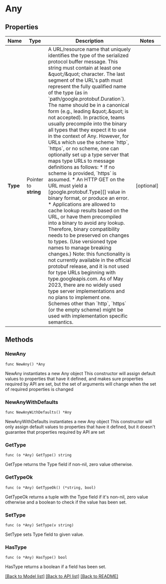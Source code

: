 # Any

## Properties

Name | Type | Description | Notes
------------ | ------------- | ------------- | -------------
**Type** | Pointer to **string** | A URL/resource name that uniquely identifies the type of the serialized protocol buffer message. This string must contain at least one \&quot;/\&quot; character. The last segment of the URL&#39;s path must represent the fully qualified name of the type (as in &#x60;path/google.protobuf.Duration&#x60;). The name should be in a canonical form (e.g., leading \&quot;.\&quot; is not accepted).  In practice, teams usually precompile into the binary all types that they expect it to use in the context of Any. However, for URLs which use the scheme &#x60;http&#x60;, &#x60;https&#x60;, or no scheme, one can optionally set up a type server that maps type URLs to message definitions as follows:  * If no scheme is provided, &#x60;https&#x60; is assumed. * An HTTP GET on the URL must yield a [google.protobuf.Type][]   value in binary format, or produce an error. * Applications are allowed to cache lookup results based on the   URL, or have them precompiled into a binary to avoid any   lookup. Therefore, binary compatibility needs to be preserved   on changes to types. (Use versioned type names to manage   breaking changes.)  Note: this functionality is not currently available in the official protobuf release, and it is not used for type URLs beginning with type.googleapis.com. As of May 2023, there are no widely used type server implementations and no plans to implement one.  Schemes other than &#x60;http&#x60;, &#x60;https&#x60; (or the empty scheme) might be used with implementation specific semantics. | [optional] 

## Methods

### NewAny

`func NewAny() *Any`

NewAny instantiates a new Any object
This constructor will assign default values to properties that have it defined,
and makes sure properties required by API are set, but the set of arguments
will change when the set of required properties is changed

### NewAnyWithDefaults

`func NewAnyWithDefaults() *Any`

NewAnyWithDefaults instantiates a new Any object
This constructor will only assign default values to properties that have it defined,
but it doesn't guarantee that properties required by API are set

### GetType

`func (o *Any) GetType() string`

GetType returns the Type field if non-nil, zero value otherwise.

### GetTypeOk

`func (o *Any) GetTypeOk() (*string, bool)`

GetTypeOk returns a tuple with the Type field if it's non-nil, zero value otherwise
and a boolean to check if the value has been set.

### SetType

`func (o *Any) SetType(v string)`

SetType sets Type field to given value.

### HasType

`func (o *Any) HasType() bool`

HasType returns a boolean if a field has been set.


[[Back to Model list]](../README.md#documentation-for-models) [[Back to API list]](../README.md#documentation-for-api-endpoints) [[Back to README]](../README.md)


